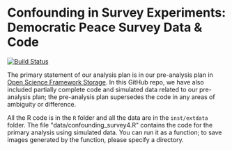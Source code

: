 Confounding in Survey Experiments: Democratic Peace Survey Data & Code
===================

[![Build Status](https://travis-ci.org/yaleirsurveys/confounding_survey_experiments.svg?branch=master)](https://travis-ci.org/yaleirsurveys/confounding_survey_experiments)

The primary statement of our analysis plan is in our pre-analysis plan in [Open Science Framework Storage](https://osf.io/c5h8q/?view_only=d71d2c6ab68b48adad7be3f29c429ba7). In this GitHub repo, we have also included partially complete code and simulated data related to our pre-analysis plan; the pre-analysis plan supersedes the code in any areas of ambiguity or difference. 

All the R code is in the `R` folder and all the data are in the `inst/extdata` folder. The file "data/confounding_survey4.R" contains the code for the primary analysis using simulated data. You can run it as a function; to save images generated by the function, please specify a directory.